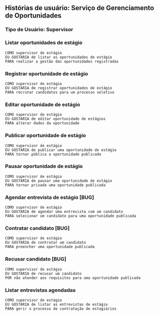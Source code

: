 ## Histórias de usuário: Serviço de Gerenciamento de Oportunidades
### Tipo de Usuário: Supervisor

### Listar oportunidades de estágio

    COMO supervisor de estágio
    EU GOSTARIA de listar as oportunidades de estágio 
    PARA realizar a gestão das oportunidades registradas

### Registrar oportunidade de estágio

    COMO supervisor de estágio 
    EU GOSTARIA de registrar oportunidades de estágio
    PARA recrutar candidatos para um processo seletivo

### Editar oportunidade de estágio

    COMO supervisor de estágio
    EU GOSTARIA de editar oportunidade de estágios
    PARA alterar dados da oportunidade

### Publicar oportunidade de estágio

    COMO supervisor de estágio
    EU GOSTARIA de publicar uma oportunidade de estágio
    PARA tornar pública a oportunidade publicada

### Pausar oportunidade de estágio

    COMO supervisor de estágio
    EU GOSTARIA de pausar uma oportunidade de estágio
    PARA tornar privada uma oportunidade publicada

### Agendar entrevista de estágio [BUG]

    COMO supervisor de estágio
    EU GOSTARIA de agendar uma entrevista com um candidato
    PARA selecionar um candidato para uma oportunidade publicada


### Contratar candidato [BUG]

    COMO supervisor de estágio
    EU GOSTARIA de contratar um candidato 
    PARA preencher uma oportunidade publicada

### Recusar candidato [BUG]

    COMO supervisor de estágio
    EU GOSTARIA de recusar um candidato 
    POR não atender aos requisitos para uma oportunidade publicada

### Listar entrevistas agendadas

    COMO supervisor de estágio
    EU GOSTARIA de listar as entrevistas de estágio 
    PARA gerir o processo de contratação de estagiários
